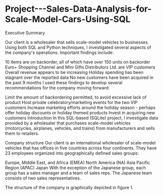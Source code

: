 # Project---Sales-Data-Analysis-for-Scale-Model-Cars-Using-SQL
Executive Summary

Our client is a wholesaler that sells scale-model vehicles to businesses. Using both SQL and Python techniques, I investigated several aspects of the company's operations. Important findings include:

10 items are on backorder, all of which have over 150 units on backorder
Euro+ Shopping Channel and Mini Gifts Distributors Ltd. are VIP customers
Overall revenue appears to be increasing
Holiday spending has been stagnant over the reported data
No new customers have been acquired in the past 9 months
I used these findings to develop several recommendations for the company moving forward:

Limit the amount of backordering permitted, to avoid excessive lack of product
Host private celebratory/marketing events for the two VIP customers
Increase marketing efforts around the holiday season - perhaps offer holiday discounts or holiday themed products
Invest in acquiring new customers
Introduction
In this SQL-based (SQLite) project, I investigate data provided by a wholesaler that purchases scale-model vehicles (motorcycles, airplanes, vehicles, and trains) from manufacturers and sells them to retailers.

Company structure
Our client is an international wholesaler of scale-model vehicles that has offices in five countries across four continents. They have 23 employees organized into geographically defined sales groups:

Europe, Middle East, and Africa (EMEA)
North America (NA)
Asia Pacific Region (APAC)
Japan
With the exception of the Japanese group, each group has a sales manager and a team of sales reps. The Japanese team consists of two sales representatives.

The structure of the company is graphically depicted in figure 1.

